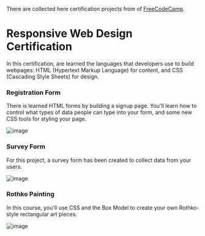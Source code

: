 There are collected here certification projects from of [FreeCodeCamp](https://freecodecamp.org/).

# **Responsive Web Design Certification**
In this certification, are learned the languages that developers use to build webpages: HTML (Hypertext Markup Language) for content, and CSS (Cascading Style Sheets) for design.

### **Registration Form**
There is learned HTML forms by building a signup page. You'll learn how to control what types of data people can type into your form, and some new CSS tools for styling your page.

![image](https://github.com/Raccoon-band/FreeCodeCamp/assets/121566462/97c03917-30f6-4685-b97e-67a699902b12)

### **Survey Form**
For this project, a survey form has been created to collect data from your users.

![image](https://github.com/Raccoon-band/FreeCodeCamp/assets/121566462/29c22c17-8acd-4db5-a1fe-8f51e3d428ab)

### **Rothko Painting**
In this course, you'll use CSS and the Box Model to create your own Rothko-style rectangular art pieces.

![image](https://github.com/Raccoon-band/FreeCodeCamp/assets/121566462/b47680ec-9f98-4998-8dce-5c27a1f05f62)

